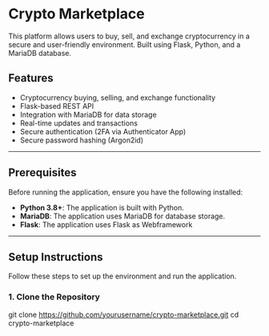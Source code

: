 # Crypto Marketplace
This platform allows users to buy, sell, and exchange cryptocurrency in a secure and user-friendly environment. Built using Flask, Python, and a MariaDB database.

## Features
- Cryptocurrency buying, selling, and exchange functionality
- Flask-based REST API
- Integration with MariaDB for data storage
- Real-time updates and transactions
- Secure authentication (2FA via Authenticator App)
- Secure password hashing (Argon2id)

---

## Prerequisites

Before running the application, ensure you have the following installed:

- **Python 3.8+**: The application is built with Python.
- **MariaDB**: The application uses MariaDB for database storage.
- **Flask**: The application uses Flask as Webframework

---

## Setup Instructions

Follow these steps to set up the environment and run the application.

### 1. Clone the Repository

git clone https://github.com/yourusername/crypto-marketplace.git
cd crypto-marketplace
